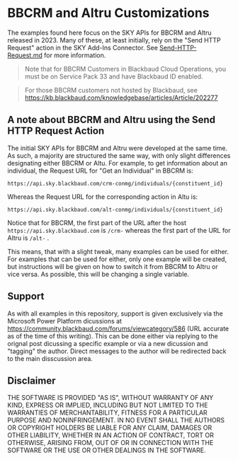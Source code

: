 # BBCRM and Altru Customizations
The examples found here focus on the SKY APIs for BBCRM and Altru released in 2023.  Many of these, at least initially, rely on the "Send HTTP Request" action in the SKY Add-Ins Connector.  See [Send-HTTP-Request.md](./Send-HTTP-Request.md) for more information. 

> Note that for BBCRM Customers in Blackbaud Cloud Operations, you must be on Service Pack 33 and have Blackbaud ID enabled. 

> For those BBCRM customers not hosted by Blackbaud, see https://kb.blackbaud.com/knowledgebase/articles/Article/202277 

## A note about BBCRM and Altru using the Send HTTP Request Action
The initial SKY APIs for BBCRM and Altru were developed at the same time.  As such, a majority are structured the same way, with only slight differences designating either BBCRM or Altu.  For example, to get information about an individual, the Request URL for "Get an Individual" in BBCRM is:

```
https://api.sky.blackbaud.com/crm-conmg/individuals/{constituent_id}
```

Whereas the Request URL for the corresponding action in Altu is:

```
https://api.sky.blackbaud.com/alt-conmg/individuals/{constituent_id}

```
Notice that for BBCRM, the first part of the URL after the host `https://api.sky.blackbaud.com` is `/crm-` whereas the first part of the URL for Altru is `/alt-` . 

This means, that with a slight tweak, many examples can be used for either.  For examples that can be used for either, only one example will be created, but instructions will be given on how to switch it from BBCRM to Altru or vice versa.  As possible, this will be changing a single variable.  

## Support
As with all examples in this repository, support is given exclusively via the Microsoft Power Platform dicussions at https://community.blackbaud.com/forums/viewcategory/586 (URL accurate as of the time of this writing).  This can be done either via replying to the orignal post dicussing a specific example or via a new dicussion and "tagging" the author.  Direct messages to the author will be redirected back to the main disscussion area. 

## Disclaimer
THE SOFTWARE IS PROVIDED "AS IS", WITHOUT WARRANTY OF ANY KIND, EXPRESS OR IMPLIED, INCLUDING BUT NOT LIMITED TO THE WARRANTIES OF MERCHANTABILITY, FITNESS FOR A PARTICULAR PURPOSE AND NONINFRINGEMENT. IN NO EVENT SHALL THE AUTHORS OR COPYRIGHT HOLDERS BE LIABLE FOR ANY CLAIM, DAMAGES OR OTHER LIABILITY, WHETHER IN AN ACTION OF CONTRACT, TORT OR OTHERWISE, ARISING FROM, OUT OF OR IN CONNECTION WITH THE SOFTWARE OR THE USE OR OTHER DEALINGS IN THE SOFTWARE.

